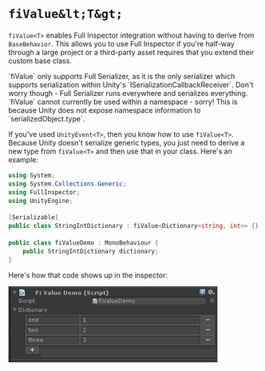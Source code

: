 # `fiValue&lt;T&gt;`

`fiValue<T>` enables Full Inspector integration without having to derive from `BaseBehavior`. This allows you to use Full Inspector if you're half-way through a large project or a third-party asset requires that you extend their custom base class.

<important>
`fiValue<T>` only supports Full Serializer, as it is the only serializer which supports serialization within Unity's `ISerializationCallbackReceiver`. Don't worry though - Full Serializer runs everywhere and serializes everything.
</important>

<important>
`fiValue<T>` cannot currently be used within a namespace - sorry! This is because Unity does not expose namespace information to `serializedObject.type`.
</important>

If you've used `UnityEvent<T>`, then you know how to use `fiValue<T>`. Because Unity doesn't serialize generic types, you just need to derive a new type from `fiValue<T>` and then use that in your class. Here's an example:

```c#
using System;
using System.Collections.Generic;
using FullInspector;
using UnityEngine;

[Serializable]
public class StringIntDictionary : fiValue<Dictionary<string, int>> {}

public class fiValueDemo : MonoBehaviour {
    public StringIntDictionary dictionary;
}
```

Here's how that code shows up in the inspector:

![](images/fivalue_dictionary.png)
